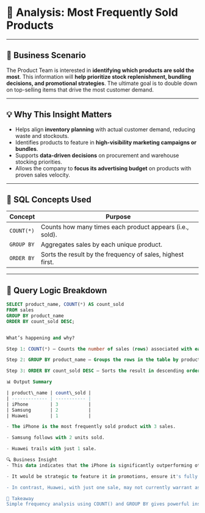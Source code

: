 # 🎯 Analysis: Most Frequently Sold Products

---

## 🧠 Business Scenario

The Product Team is interested in **identifying which products are sold the most**. This information will **help prioritize stock replenishment, bundling decisions, and promotional strategies**. The ultimate goal is to double down on top-selling items that drive the most customer demand.

---

## 💡 Why This Insight Matters

- Helps align **inventory planning** with actual customer demand, reducing waste and stockouts.
- Identifies products to feature in **high-visibility marketing campaigns or bundles**.
- Supports **data-driven decisions** on procurement and warehouse stocking priorities.
- Allows the company to **focus its advertising budget** on products with proven sales velocity.

---

## 🧰 SQL Concepts Used

| Concept         | Purpose                                                        |
|------------------|----------------------------------------------------------------|
| `COUNT(*)`       | Counts how many times each product appears (i.e., sold).       |
| `GROUP BY`       | Aggregates sales by each unique product.                       |
| `ORDER BY`       | Sorts the result by the frequency of sales, highest first.     |

---

## 🧪 Query Logic Breakdown

```sql
SELECT product_name, COUNT(*) AS count_sold
FROM sales
GROUP BY product_name
ORDER BY count_sold DESC;


What’s happening and why?

Step 1: COUNT(*) — Counts the number of sales (rows) associated with each product.

Step 2: GROUP BY product_name — Groups the rows in the table by product to analyze frequency per item.

Step 3: ORDER BY count_sold DESC — Sorts the result in descending order so that the most sold products appear at the top.

📊 Output Summary

| product\_name | count\_sold |
| ------------- | ----------- |
| iPhone        | 3           |
| Samsung       | 2           |
| Huawei        | 1           |

- The iPhone is the most frequently sold product with 3 sales.

- Samsung follows with 2 units sold.

- Huawei trails with just 1 sale.

🔍 Business Insight
- This data indicates that the iPhone is significantly outperforming other products in terms of sales volume.

- It would be strategic to feature it in promotions, ensure it's fully stocked, and possibly bundle it with accessories to drive additional sales.

- In contrast, Huawei, with just one sale, may not currently warrant as much marketing or inventory allocation. However, its performance might improve with better positioning or pricing.

🔑 Takeaway
Simple frequency analysis using COUNT() and GROUP BY gives powerful insight into product performance. These insights can fuel smarter merchandising, better ad targeting, and more strategic inventory planning.
